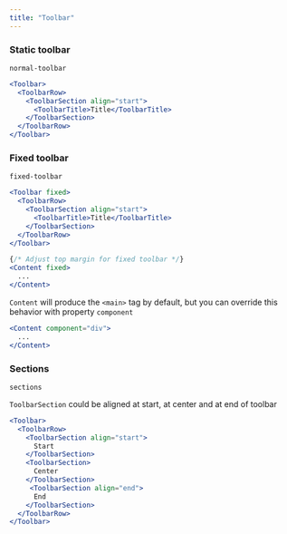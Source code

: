```yaml
---
title: "Toolbar"
---
```


### Static toolbar
```react-snippet
normal-toolbar
```
```jsx
<Toolbar>
  <ToolbarRow>
    <ToolbarSection align="start">
      <ToolbarTitle>Title</ToolbarTitle>
    </ToolbarSection>
  </ToolbarRow>
</Toolbar>
```

### Fixed toolbar
```react-snippet
fixed-toolbar
```
```jsx
<Toolbar fixed>
  <ToolbarRow>
    <ToolbarSection align="start">
      <ToolbarTitle>Title</ToolbarTitle>
    </ToolbarSection>
  </ToolbarRow>
</Toolbar>

{/* Adjust top margin for fixed toolbar */}
<Content fixed>
  ...
</Content>
```
``` Content ``` will produce the ```<main>``` tag by default, but you can override this behavior with property ```component```
```jsx
<Content component="div">
  ...
</Content>
```
### Sections
```react-snippet
sections
```
``` ToolbarSection ``` could be aligned at start, at center and at end of toolbar
```jsx
<Toolbar>
  <ToolbarRow>
    <ToolbarSection align="start">
      Start
    </ToolbarSection>
    <ToolbarSection>
      Center
    </ToolbarSection>
     <ToolbarSection align="end">
      End
    </ToolbarSection>
  </ToolbarRow>
</Toolbar>
